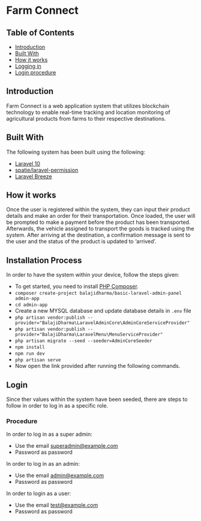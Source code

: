 
# Farm Connect

## Table of Contents

- [Introduction](#introduction)
- [Built With](#built-with)
- [How it works](#how-it-works)
- [Logging in](#login)
- [Login procedure](#procedure)

## Introduction

Farm Connect is a web application system that utilizes blockchain technology to enable real-time tracking and location monitoring of agricultural products from farms to their respective destinations.

## Built With

The following system has been built using the following:
- [Laravel 10](https://laravel.com/docs/10.x/installation)
- [spatie/laravel-permission](https://github.com/spatie/laravel-permission)
- [Laravel Breeze](https://laravel.com/docs/10.x/starter-kits#breeze-and-blade)

## How it works
Once the user is registered within the system, they can input their product details and make an order for their transportation. Once loaded, the user will be prompted to make a payment before the product has been transported. Afterwards, the vehicle assigned to transport the goods is tracked using the system. After arriving at the destination, a confirmation message is sent to the user and the status of the product is updated to ‘arrived’.

## Installation Process

In order to have the system within your device, follow the steps given:

- To get started, you need to install [PHP Composer](https://getcomposer.org/).
- `composer create-project balajidharma/basic-laravel-admin-panel admin-app`
- `cd admin-app`
- Create a new MYSQL database and update database details in `.env` file
- `php artisan vendor:publish --provider="BalajiDharma\LaravelAdminCore\AdminCoreServiceProvider"`
- `php artisan vendor:publish --provider="BalajiDharma\LaravelMenu\MenuServiceProvider"`
- `php artisan migrate --seed --seeder=AdminCoreSeeder`
- `npm install`
- `npm run dev`
- `php artisan serve`
- Now open the link provided after running the following commands.

## Login

Since ther values within the system have been seeded, there are steps to follow in order to log in as a specific role.

### Procedure

In order to log in as a super admin:
- Use the email superadmin@example.com
- Password as password

In order to log in as an admin:
- Use the email admin@example.com
- Password as password

In order to login as a user:
- Use the email test@example.com
- Password as password

